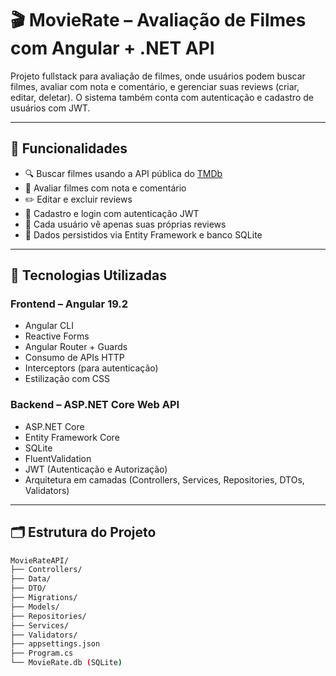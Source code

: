 # 🎬 MovieRate – Avaliação de Filmes com Angular + .NET API

Projeto fullstack para avaliação de filmes, onde usuários podem buscar filmes, avaliar com nota e comentário, e gerenciar suas reviews (criar, editar, deletar). O sistema também conta com autenticação e cadastro de usuários com JWT.

---

## 🚀 Funcionalidades

- 🔍 Buscar filmes usando a API pública do [TMDb](https://www.themoviedb.org/)
- 📝 Avaliar filmes com nota e comentário
- ✏️ Editar e excluir reviews
- 🔐 Cadastro e login com autenticação JWT
- 👤 Cada usuário vê apenas suas próprias reviews
- 💾 Dados persistidos via Entity Framework e banco SQLite

---

## 🧱 Tecnologias Utilizadas

### Frontend – Angular 19.2
- Angular CLI
- Reactive Forms
- Angular Router + Guards
- Consumo de APIs HTTP
- Interceptors (para autenticação)
- Estilização com CSS

### Backend – ASP.NET Core Web API
- ASP.NET Core
- Entity Framework Core
- SQLite
- FluentValidation
- JWT (Autenticação e Autorização)
- Arquitetura em camadas (Controllers, Services, Repositories, DTOs, Validators)

---

## 🗂️ Estrutura do Projeto

```bash
MovieRateAPI/
├── Controllers/
├── Data/
├── DTO/
├── Migrations/
├── Models/
├── Repositories/
├── Services/
├── Validators/
├── appsettings.json
├── Program.cs
└── MovieRate.db (SQLite)
